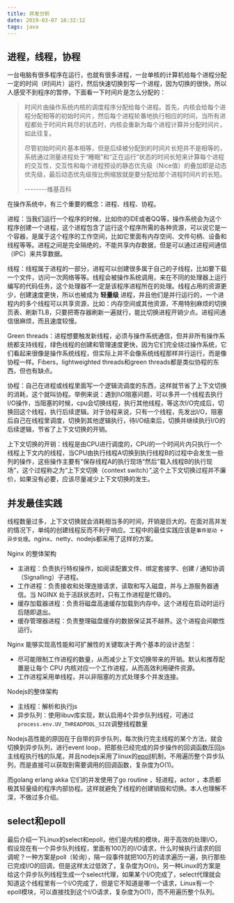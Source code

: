 ```yaml
---
title: 并发分析
date: 2019-03-07 16:32:12
tags: java
---
```


## 进程，线程，协程

一台电脑有很多程序在运行，也就有很多进程，一台单核的计算机给每个进程分配一定的时间（时间片）运行，然后快速切换到写一个进程，因为切换的很快，所以人感受不到程序的暂停，下面看一下时间片是怎么分配的：

>时间片由操作系统内核的调度程序分配给每个进程。首先，内核会给每个进程分配相等的初始时间片，然后每个进程轮番地执行相应的时间，当所有进程都处于时间片耗尽的状态时，内核会重新为每个进程计算并分配时间片，如此往复。  
>
>尽管初始时间片基本相等，但是后续被分配到的时间片长短并不是相等的，系统通过测量进程处于“睡眠”和“正在运行”状态的时间长短来计算每个进程的交互性，交互性和每个进程预设的静态优先级（Nice值）的叠加即是动态优先级，最后动态优先级按比例缩放就是要分配给那个进程时间片的长短。  
>
>--------维基百科

在操作系统中，有三个重要的概念：进程、线程、协程。

进程：当我们运行一个程序的时候，比如你的IDE或者QQ等，操作系统会为这个程序创建一个进程，这个进程包含了运行这个程序所需的各种资源，可以说它是一个容器，是属于这个程序的工作空间，比如它里面有内存空间、文件句柄、设备和线程等等。进程之间是完全隔绝的，不能共享内存数据，但是可以通过进程间通信（IPC）来共享数据。

线程：线程属于进程的一部分，进程可以创建很多属于自己的子线程，比如要下载一个文件，访问一次网络等等。线程会被操作系统调用，来在不同的处理器上运行编写的代码任务，这个处理器不一定是该程序进程所在的处理。线程占用的资源更少，创建速度更快，所以也被成为 **轻量级** 进程，并且他们是并行运行的，一个进程内的多个线程可以共享资源，比如：内存空间或其他资源，不用特别麻烦的切换页表、刷新TLB，只要把寄存器刷新一遍就行，能比切换进程开销少点。进程间通信很麻烦，而且速度较慢。

Green threads：进程想要触发新线程，必须与操作系统通信，但并非所有操作系统都支持线程，绿色线程的创建和管理速度更快，因为它们完全绕过操作系统，它们看起来很像是操作系统线程，但实际上并不会像系统线程那样并行运行，而是像协程一样。Fibers，lightweighted threads和green threads都是类似协程的东西，但也有缺点。

协程：自己在进程或线程里面写一个逻辑流调度的东西，这样就节省了上下文切换的消耗，这个就叫协程。举例来说：遇到I\O阻塞问题，可以多开一个线程去执行I/O操作，当阻塞的时候，cpu会切换线程，执行其他线程，等这次I/O完成后，切换回这个线程，执行后续逻辑。对于协程来说，只有一个线程，先发出I/O，阻塞后自己在线程里调度，切换到其他逻辑执行，待I/O结束后，切换并继续执行I/O的后续逻辑，节省了上下文切换的开销。

上下文切换的开销：线程是由CPU进行调度的，CPU的一个时间片内只执行一个线程上下文内的线程，当CPU由执行线程A切换到执行线程B的过程中会发生一些列的操作，这些操作主要有”保存线程A的执行现场“然后”载入线程B的执行现场”，这个过程称之为“上下文切换（context switch）”,这个上下文切换过程并不廉价，如果没有必要，应该尽量减少上下文切换的发生。

## 并发最佳实践

线程数量过多，上下文切换就会消耗相当多的时间，开销是巨大的。在面对高并发的情况下，单纯的创建线程反而不利于响应。工程中的最佳实践应该是`事件驱动 + 异步处理`。nginx、netty、nodejs都采用了这样的方案。

Nginx 的整体架构

- 主进程：负责执行特权操作，如阅读配置文件、绑定套接字、创建 / 通知协调（Signalling）子进程。
- 工作进程：负责接收和处理连接请求，读取和写入磁盘，并与上游服务器通信。当 NGINX 处于活跃状态时，只有工作进程是忙碌的。
- 缓存加载器进程：负责将磁盘高速缓存加载到内存中。这个进程在启动时运行后随即退出。
- 缓存管理器进程：负责整理磁盘缓存的数据保证其不越界。这个进程会间歇性运行。

Nginx 能够实现高性能和可扩展性的关键取决于两个基本的设计选型：

- 尽可能限制工作进程的数量，从而减少上下文切换带来的开销。默认和推荐配置是让每个 CPU 内核对应一个工作进程，从而高效利用硬件资源。
- 工作进程采用单线程，并以非阻塞的方式处理多个并发连接。

Nodejs的整体架构

- 主线程：解析和执行js
- 异步队列：使用libuv库实现，默认启用4个异步队列线程，可通过`process.env.UV_THREADPOOL_SIZE`调整线程数量

Nodejs高性能的原因在于自带的异步队列，每次执行完主线程的某个方法，就会切换到异步队列，进行event loop，把那些已经完成的异步操作的回调函数压回js主线程执行栈的队尾，并且nodejs采用了linux的[epoll](https://www.zhihu.com/question/20122137/answer/14049112)机制，不用遍历整个异步队列，而是直接可以获取到需要调用的回调函数，复杂度为O(1)。

而golang erlang akka 它们的并发使用了go routine ，轻进程，actor ，本质都极其轻量级的程序内部协程。这样就避免了线程的创建销毁和切换。本人也理解不深，不做过多介绍。

## select和epoll

最后介绍一下Linux的select和epoll，他们是内核的模块，用于高效的处理I/O，假设现在有一个异步队列线程，里面有100万的I/O请求，什么时候执行请求的回调呢？一种方案是poll（轮询），隔一段事件就把100万的请求遍历一遍，执行那些已完成I/O的回调，但是这样太过低效了，复杂度为O(n)。另一种Linux的方案是给这个异步队列线程生成一个select代理，如果某个I/O完成了，select代理就会知道这个线程里有一个I/O完成了，但是它不知道是哪一个请求，Linux有一个epoll模块，可以直接找到这个I/O请求，复杂度为O(1)，而不用遍历整个队列。